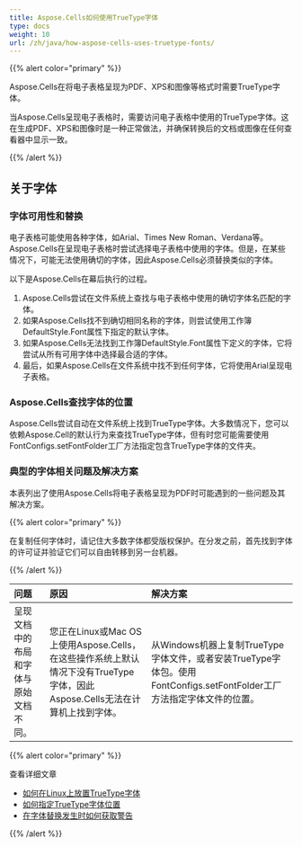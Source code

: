 ```yaml
---
title: Aspose.Cells如何使用TrueType字体
type: docs
weight: 10
url: /zh/java/how-aspose-cells-uses-truetype-fonts/
---
```


{{% alert color="primary" %}}

Aspose.Cells在将电子表格呈现为PDF、XPS和图像等格式时需要TrueType字体。

当Aspose.Cells呈现电子表格时，需要访问电子表格中使用的TrueType字体。这在生成PDF、XPS和图像时是一种正常做法，并确保转换后的文档或图像在任何查看器中显示一致。

{{% /alert %}}

## **关于字体**

### **字体可用性和替换**

电子表格可能使用各种字体，如Arial、Times New Roman、Verdana等。Aspose.Cells在呈现电子表格时尝试选择电子表格中使用的字体。但是，在某些情况下，可能无法使用确切的字体，因此Aspose.Cells必须替换类似的字体。

以下是Aspose.Cells在幕后执行的过程。

1. Aspose.Cells尝试在文件系统上查找与电子表格中使用的确切字体名匹配的字体。
2. 如果Aspose.Cells找不到确切相同名称的字体，则尝试使用工作簿DefaultStyle.Font属性下指定的默认字体。
3. 如果Aspose.Cells无法找到工作簿DefaultStyle.Font属性下定义的字体，它将尝试从所有可用字体中选择最合适的字体。
4. 最后，如果Aspose.Cells在文件系统中找不到任何字体，它将使用Arial呈现电子表格。

### **Aspose.Cells查找字体的位置**

Aspose.Cells尝试自动在文件系统上找到TrueType字体。大多数情况下，您可以依赖Aspose.Cell的默认行为来查找TrueType字体，但有时您可能需要使用FontConfigs.setFontFolder工厂方法指定包含TrueType字体的文件夹。

### **典型的字体相关问题及解决方案**

本表列出了使用Aspose.Cells将电子表格呈现为PDF时可能遇到的一些问题及其解决方案。

{{% alert color="primary" %}}

在复制任何字体时，请记住大多数字体都受版权保护。在分发之前，首先找到字体的许可证并验证它们可以自由转移到另一台机器。 

{{% /alert %}}

|**问题** |**原因** |**解决方案** |
| :- | :- | :- |
|呈现文档中的布局和字体与原始文档不同。|您正在Linux或Mac OS上使用Aspose.Cells，在这些操作系统上默认情况下没有TrueType字体，因此Aspose.Cells无法在计算机上找到字体。|从Windows机器上复制TrueType字体文件，或者安装TrueType字体包。使用FontConfigs.setFontFolder工厂方法指定字体文件的位置。|

{{% alert color="primary" %}}

查看详细文章

- [如何在Linux上放置TrueType字体](/cells/zh/java/how-to-install-truetype-fonts-on-linux/)
- [如何指定TrueType字体位置](/cells/zh/java/how-to-specify-truetype-fonts-location/)
- [在字体替换发生时如何获取警告](/cells/zh/java/get-warnings-for-font-substitution-while-rendering-excel-file/)

{{% /alert %}}
